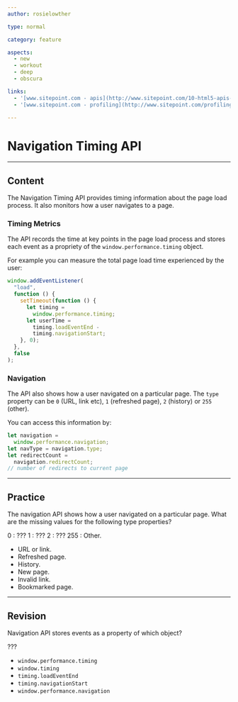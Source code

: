 ```yaml
---
author: rosielowther

type: normal

category: feature

aspects:
  - new
  - workout
  - deep
  - obscura

links:
  - '[www.sitepoint.com - apis](http://www.sitepoint.com/10-html5-apis-worth-looking/){website}'
  - '[www.sitepoint.com - profiling](http://www.sitepoint.com/profiling-page-loads-with-the-navigation-timing-api/){website}'

---
```


# Navigation Timing API

---
## Content

The Navigation Timing API provides timing information about the page load process. It also monitors how a user navigates to a page.

### Timing Metrics

The API records the time at key points in the page load process and stores each event as a propriety of the `window.performance.timing` object.

For example you can measure the total page load time experienced by the user:

```js
window.addEventListener(
  "load",
  function () {
    setTimeout(function () {
      let timing =
        window.performance.timing;
      let userTime =
        timing.loadEventEnd -
        timing.navigationStart;
    }, 0);
  },
  false
);
```

### Navigation

The API also shows how a user navigated on a particular page. The `type` property can be `0` (URL, link etc), `1` (refreshed page), `2` (history) or `255` (other).

You can access this information by:

```js
let navigation =
  window.performance.navigation;
let navType = navigation.type;
let redirectCount =
  navigation.redirectCount;
// number of redirects to current page
```

---
## Practice

The navigation API shows how a user navigated on a particular page. What are the missing values for the following type properties?

0 : ???
1 : ???
2 : ???
255 : Other.


* URL or link.
* Refreshed page.
* History.
* New page.
* Invalid link.
* Bookmarked page.

---
## Revision

Navigation API stores events as a property of which object?

???

* `window.performance.timing`
* `window.timing`
* `timing.loadEventEnd`
* `timing.navigationStart`
* `window.performance.navigation`
 
